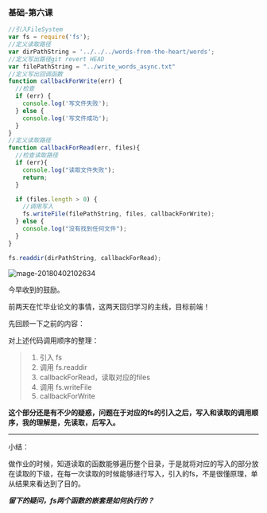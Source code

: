 ### 基础-第六课

```Javascript
//引入FileSystem
var fs = require('fs');
//定义读取路径
var dirPathString = '../../../words-from-the-heart/words';
//定义写出路径git revert HEAD
var filePathString = "../write_words_async.txt"
//定义写出回调函数
function callbackForWrite(err) {
  //检查
  if (err) {
    console.log('写文件失败');
  } else {
    console.log('写文件成功');
  }
}
//定义读取路径
function callbackForRead(err, files){
  //检查读取路径
  if (err){
    console.log("读取文件失败");
    return;
  }

  if (files.length > 0) {
    //调用写入
    fs.writeFile(filePathString, files, callbackForWrite);
  } else {
    console.log("没有找到任何文件");
  }
}

fs.readdir(dirPathString, callbackForRead);
```

![mage-20180402102634](../../../var/folders/qx/m6xj9x1s02lbxjht9c3ljd500000gn/T/abnerworks.Typora/image-201804021026344.png)

今早收到的鼓励。

前两天在忙毕业论文的事情，这两天回归学习的主线，目标前端！

先回顾一下之前的内容：

对上述代码调用顺序的整理：

> 1. 引入 fs
> 2. 调用 fs.readdir
> 3. callbackForRead，读取对应的files
> 4. 调用 fs.writeFile
> 5. callbackForWrite

**这个部分还是有不少的疑惑，问题在于对应的fs的引入之后，写入和读取的调用顺序，我的理解是，先读取，后写入。**

------

小结：

做作业的时候，知道读取的函数能够遍历整个目录，于是就将对应的写入的部分放在读取的下级，在每一次读取的时候能够进行写入，引入的fs，不是很懂原理，单从结果来看达到了目的。

***留下的疑问，fs两个函数的嵌套是如何执行的？***

